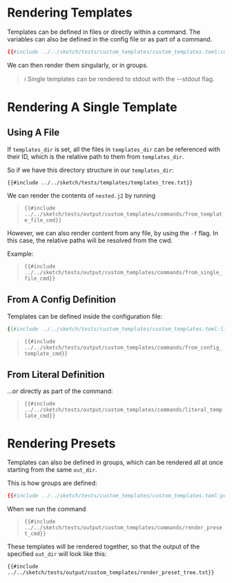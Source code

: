 # Rendering Templates

Templates can be defined in files or directly within a command. The variables can also be defined in the config file or as part of a command.

```toml
{{#include ../../sketch/tests/custom_templates/custom_templates.toml:config}}
```

We can then render them singularly, or in groups.

>ℹ️ Single templates can be rendered to stdout with the --stdout flag.
# Rendering A Single Template


## Using A File

If `templates_dir` is set, all the files in `templates_dir` can be referenced with their ID, which is the relative path to them from `templates_dir`.

So if we have this directory structure in our `templates_dir`:

```
{{#include ../../sketch/tests/templates/templates_tree.txt}}
```

We can render the contents of `nested.j2` by running

>`{{#include ../../sketch/tests/output/custom_templates/commands/from_template_file_cmd}}`

However, we can also render content from any file, by using the `-f` flag. In this case, the relative paths will be resolved from the cwd.

Example:

>`{{#include ../../sketch/tests/output/custom_templates/commands/from_single_file_cmd}}`

## From A Config Definition

Templates can be defined inside the configuration file:

```yaml
{{#include ../../sketch/tests/custom_templates/custom_templates.toml:lit_template}}
```

>`{{#include ../../sketch/tests/output/custom_templates/commands/from_config_template_cmd}}`

## From Literal Definition

...or directly as part of the command:

>`{{#include ../../sketch/tests/output/custom_templates/commands/literal_template_cmd}}`



# Rendering Presets

Templates can also be defined in groups, which can be rendered all at once starting from the same `out_dir`.

This is how groups are defined:

```toml
{{#include ../../sketch/tests/custom_templates/custom_templates.toml:preset}}
```

When we run the command

>`{{#include ../../sketch/tests/output/custom_templates/commands/render_preset_cmd}}`

These templates will be rendered together, so that the output of the specified `out_dir` will look like this:

```
{{#include ../../sketch/tests/output/custom_templates/render_preset_tree.txt}}
```


